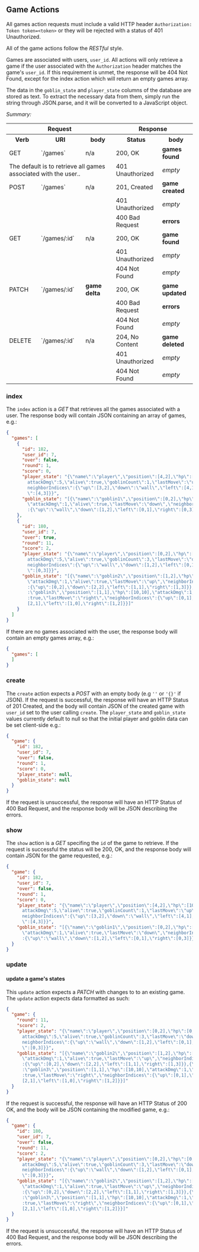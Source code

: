 ## Game Actions

All games action requests must include a valid HTTP header `Authorization: Token
 token=<token>` or they will be rejected with a status of 401 Unauthorized.

All of the game actions follow the *RESTful* style.

Games are associated with users, `user_id`.
All actions will only retrieve a game if the user associated
 with the `Authorization` header matches the game's `user_id`.
If this requirement is unmet, the response will be 404 Not Found, except for
 the index action which will return an empty games array.

The data in the `goblin_state` and `player_state` columns of the database are
  stored as text. To extract the necessary data from them, simply run the string
  through JSON.parse, and it will be converted to a JavaScript object.

*Summary:*

<table>
<tr>
  <th colspan="3">Request</th>
  <th colspan="2">Response</th>
</tr>
<tr>
  <th>Verb</th>
  <th>URI</th>
  <th>body</th>
  <th>Status</th>
  <th>body</th>
</tr>
<tr>
<td>GET</td>
<td>`/games`</td>
<td>n/a</td>
<td>200, OK</td>
<td><strong>games found</strong></td>
</tr>
<tr>
  <td colspan="3">
  The default is to retrieve all games associated with the user..
  </td>
  <td>401 Unauthorized</td>
  <td><em>empty</em></td>
</tr>
<tr>
<td>POST</td>
<td>`/games`</td>
<td>n/a</td>
<td>201, Created</td>
<td><strong>game created</strong></td>
</tr>
<tr>
  <td colspan="3">
  </td>
  <td>401 Unauthorized</td>
  <td><em>empty</em></td>
</tr>
<tr>
  <td colspan="3">
  </td>
  <td>400 Bad Request</td>
  <td><strong>errors</strong></td>
</tr>
<tr>
<td>GET</td>
<td>`/games/:id`</td>
<td>n/a</td>
<td>200, OK</td>
<td><strong>game found</strong</td>
</tr>
<tr>
  <td colspan="3">
  </td>
  <td>401 Unauthorized</td>
  <td><em>empty</em></td>
</tr>
<tr>
  <td colspan="3">
  </td>
  <td>404 Not Found</td>
  <td><em>empty</em></td>
</tr>
<tr>
<td>PATCH</td>
<td>`/games/:id`</td>
<td><strong>game delta</strong></td>
<td>200, OK</td>
<td><strong>game updated</strong></td>
</tr>
<tr>
  <td colspan="3"></td>
  <td>400 Bad Request</td>
  <td><strong>errors</strong></td>
</tr>
<tr>
  <td colspan="3"></td>
  <td>404 Not Found</td>
  <td><em>empty</em></td>
</tr>
<tr>
<td>DELETE</td>
<td>`/games/:id`</td>
<td>n/a</td>
<td>204, No Content</td>
<td><strong>game deleted</strong</td>
</tr>
<tr>
  <td colspan="3">
  </td>
  <td>401 Unauthorized</td>
  <td><em>empty</em></td>
</tr>
<tr>
  <td colspan="3">
  </td>
  <td>404 Not Found</td>
  <td><em>empty</em></td>
</tr>
</table>

### index

The `index` action is a *GET* that retrieves all the games associated with a
 user.
The response body will contain JSON containing an array of games, e.g.:

```json
{
  "games": [
    {
      "id": 182,
      "user_id": 7,
      "over": false,
      "round": 1,
      "score": 0,
      "player_state": "{\"name\":\"player\",\"position\":[4,2],\"hp\":[10,10],\"
        attackDmg\":5,\"alive\":true,\"goblinCount\":1,\"lastMove\":\"up\",\"
        neighborIndices\":{\"up\":[3,2],\"down\":\"wall\",\"left\":[4,1],\"right
        \":[4,3]}}",
      "goblin_state": "[{\"name\":\"goblin1\",\"position\":[0,2],\"hp\":[10,10],
        \"attackDmg\":1,\"alive\":true,\"lastMove\":\"down\",\"neighborIndices\"
        :{\"up\":\"wall\",\"down\":[1,2],\"left\":[0,1],\"right\":[0,3]}}]"
    },
    {
      "id": 180,
      "user_id": 7,
      "over": true,
      "round": 11,
      "score": 2,
      "player_state": "{\"name\":\"player\",\"position\":[0,2],\"hp\":[0,10],\"
        attackDmg\":5,\"alive\":true,\"goblinCount\":3,\"lastMove\":\"down\",\"
        neighborIndices\":{\"up\":\"wall\",\"down\":[1,2],\"left\":[0,1],\"right
        \":[0,3]}}",
      "goblin_state": "[{\"name\":\"goblin2\",\"position\":[1,2],\"hp\":[5,10],
        \"attackDmg\":1,\"alive\":true,\"lastMove\":\"up\",\"neighborIndices\"
        :{\"up\":[0,2],\"down\":[2,2],\"left\":[1,1],\"right\":[1,3]}},{\"name\"
        :\"goblin3\",\"position\":[1,1],\"hp\":[10,10],\"attackDmg\":1,\"alive\"
        :true,\"lastMove\":\"right\",\"neighborIndices\":{\"up\":[0,1],\"down\":
        [2,1],\"left\":[1,0],\"right\":[1,2]}}]"
    }
  ]
}
```

If there are no games associated with the user, the response body will contain
 an empty games array, e.g.:

```json
{
  "games": [
  ]
}
```

### create

The `create` action expects a *POST* with an empty body (e.g `''` or `'{}'` if
 JSON).
If the request is successful, the response will have an HTTP Status of 201
 Created, and the body will contain JSON of the created game with `user_id` set
to the user calling `create`. The `player_state` and `goblin_state` values
currently default to null so that the initial player and goblin data can be
set client-side e.g.:

```json
{
  "game": {
    "id": 182,
    "user_id": 7,
    "over": false,
    "round": 1,
    "score": 0,
    "player_state": null,
    "goblin_state": null
  }
}
```

If the request is unsuccessful, the response will have an HTTP Status of 400 Bad
 Request, and the response body will be JSON describing the errors.

### show

The `show` action is a *GET* specifing the `id` of the game to retrieve.
If the request is successful the status will be 200, OK, and the response body
 will contain JSON for the game requested, e.g.:

```json
{
  "game": {
    "id": 182,
    "user_id": 7,
    "over": false,
    "round": 1,
    "score": 0,
    "player_state": "{\"name\":\"player\",\"position\":[4,2],\"hp\":[10,10],\"
      attackDmg\":5,\"alive\":true,\"goblinCount\":1,\"lastMove\":\"up\",\"
      neighborIndices\":{\"up\":[3,2],\"down\":\"wall\",\"left\":[4,1],\"right
      \":[4,3]}}",
    "goblin_state": "[{\"name\":\"goblin1\",\"position\":[0,2],\"hp\":[10,10],
      \"attackDmg\":1,\"alive\":true,\"lastMove\":\"down\",\"neighborIndices\"
      :{\"up\":\"wall\",\"down\":[1,2],\"left\":[0,1],\"right\":[0,3]}}]"
  }
}
```

### update

#### update a game's states

This `update` action expects a *PATCH* with changes to to an existing game.
The `update` action expects data formatted as such:
```json
{
  "game": {
    "round": 11,
    "score": 2,
    "player_state": "{\"name\":\"player\",\"position\":[0,2],\"hp\":[0,10],\"
      attackDmg\":5,\"alive\":true,\"goblinCount\":3,\"lastMove\":\"down\",\"
      neighborIndices\":{\"up\":\"wall\",\"down\":[1,2],\"left\":[0,1],\"right
      \":[0,3]}}",
    "goblin_state": "[{\"name\":\"goblin2\",\"position\":[1,2],\"hp\":[5,10],
      \"attackDmg\":1,\"alive\":true,\"lastMove\":\"up\",\"neighborIndices\"
      :{\"up\":[0,2],\"down\":[2,2],\"left\":[1,1],\"right\":[1,3]}},{\"name\"
      :\"goblin3\",\"position\":[1,1],\"hp\":[10,10],\"attackDmg\":1,\"alive\"
      :true,\"lastMove\":\"right\",\"neighborIndices\":{\"up\":[0,1],\"down\":
      [2,1],\"left\":[1,0],\"right\":[1,2]}}]"
  }
}
```

If the request is successful, the response will have an HTTP Status of 200 OK,
 and the body will be JSON containing the modified game, e.g.:

```json
{
  "game": {
    "id": 180,
    "user_id": 7,
    "over": false,
    "round": 11,
    "score": 2,
    "player_state": "{\"name\":\"player\",\"position\":[0,2],\"hp\":[0,10],\"
      attackDmg\":5,\"alive\":true,\"goblinCount\":3,\"lastMove\":\"down\",\"
      neighborIndices\":{\"up\":\"wall\",\"down\":[1,2],\"left\":[0,1],\"right
      \":[0,3]}}",
    "goblin_state": "[{\"name\":\"goblin2\",\"position\":[1,2],\"hp\":[5,10],
      \"attackDmg\":1,\"alive\":true,\"lastMove\":\"up\",\"neighborIndices\"
      :{\"up\":[0,2],\"down\":[2,2],\"left\":[1,1],\"right\":[1,3]}},{\"name\"
      :\"goblin3\",\"position\":[1,1],\"hp\":[10,10],\"attackDmg\":1,\"alive\"
      :true,\"lastMove\":\"right\",\"neighborIndices\":{\"up\":[0,1],\"down\":
      [2,1],\"left\":[1,0],\"right\":[1,2]}}]"
  }
}
```

If the request is unsuccessful, the response will have an HTTP Status of 400 Bad
 Request, and the response body will be JSON describing the errors.
